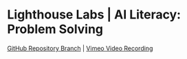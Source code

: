 # Lighthouse Labs | AI Literacy: Problem Solving

[GitHub Repository Branch](https://github.com/WarrenUhrich/lighthouse-labs-ai-literacy-problem-solving-breakout/tree/2024.06.10-web-immersive-national-29april2024) | [Vimeo Video Recording](https://vimeo.com/956262289/3cab9a2cea?share=copy)
